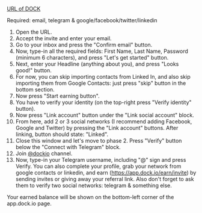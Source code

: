[URL of DOCK](https://app.dock.io?r=denivanov:aaaalvae)

Required: email, telegram & google/facebook/twitter/linkedin

1. Open the URL. 
2. Accept the invite and enter your email.
3. Go to your inbox and press the "Confirm email" button. 
4. Now, type-in all the required fields: First Name, Last Name, Password (minimum 6 characters), and press "Let's get started" button. 
5. Next, enter your Headline (anything about you), and press "Looks good!" button. 
6. For now, you can skip importing contacts from Linked In, and also skip importing them from Google Contacts: just press "skip" button in the bottom section. 
7. Now press "Start earning button".
8. You have to verify your identity (on the top-right press "Verify identity" button). 
9. Now press "Link account" button under the "Link social account" block. 
10. From here, add 2 or 3 social networks (I recommend adding Facebook, Google and Twitter) by pressing the "Link account" buttons. 
After linking, button should state: "Linked". 
11. Close this window and let's move to phase 2. Press "Verify" button below the "Connect with Telegram" block. 
12. Join [@dockio](https://t.me/dockio) channel. 
13. Now, type-in your Telegram username, including "@" sign and press Verify. 
You can also complete your profile, grab your network from google contacts or linkedin, and earn (https://app.dock.io/earn/invite) by sending invites or giving away your referral link. Also don't forget to ask them to verify two social networks: telegram & something else. 

Your earned balance will be shown on the bottom-left corner of the app.dock.io page.
